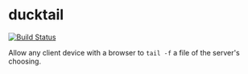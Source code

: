 ducktail
========
[![Build Status](https://travis-ci.org/eeeschwartz/ducktail.png)](https://travis-ci.org/eeeschwartz/ducktail)

Allow any client device with a browser to `tail -f` a file of the server's choosing.
